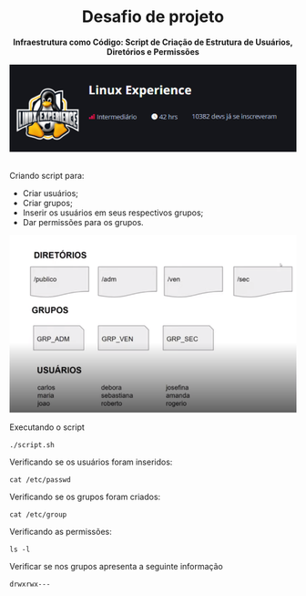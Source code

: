 <div align=center>
<h1> Desafio de projeto</h1>

**Infraestrutura como Código: Script de Criação de Estrutura de Usuários, Diretórios e Permissões**

![image linux](img/linux.png)

</div>

##



Criando script para: 

- Criar usuários; 
- Criar grupos;
- Inserir os usuários em seus respectivos grupos;
- Dar permissões para os grupos.



 ![board](img/dados.png)



Executando o script

```
./script.sh
```

Verificando se os usuários foram inseridos:
```
cat /etc/passwd
```
Verificando se os grupos foram criados:
```
cat /etc/group
```

Verificando as permissões:
```
ls -l
```

Verificar se nos grupos apresenta a seguinte informação
```
drwxrwx---
```
